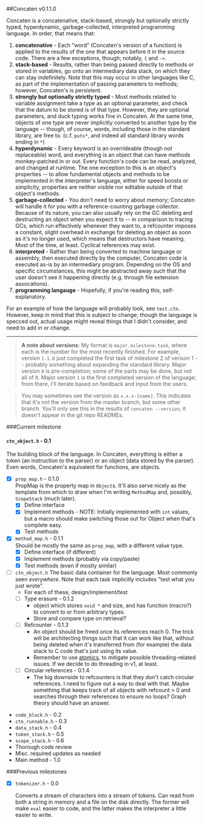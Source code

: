 ##Concaten v0.1.1.0

Concaten is a concatenative, stack-based, strongly but optionally strictly typed, hyperdynamic,
garbage-collected, interpreted programming language. In order, that means that:

1. **concatenative** - Each "word" (Concaten's version of a function) is applied to the results of the one
   that appears before it in the source code. There are a few exceptions, though; notably, `{` and `->`. 
2. **stack-based** - Results, rather than being passed directly to methods or stored in variables, go onto
   an intermediary data stack, on which they can stay indefinitely. Note that this may occur in other
   languages like C, as part of the implementation of passing parameters to methods; however, Concaten's is
   persistent.
3. **strongly but optionally strictly typed** - Most methods related to variable assignment take a type as
   an optional parameter, and check that the datum to be stored is of that type. However, they are optional
   parameters, and duck typing works fine in Concaten. At the same time, objects of one type are never
   implicitly converted to another type by the language -- though, of course, words, including those in the
   standard library, are free to. (c.f. `puts*`, and indeed all standard library words ending in `*`)
4. **hyperdynamic** - Every keyword is an overrideable (though *not* replaceable) word, and everything is an
   object that can have methods monkey-patched in or out. Every function's code can be read, analyzed, and
   changed at runtime. The one exception to this is an object's properties -- to allow fundamental objects
   and methods to be implemented in the interpreter's language, either for speed boosts or simplicity,
   properties are neither visible nor editable outside of that object's methods.
5. **garbage-collected** - You don't need to worry about memory; Concaten will handle it for you with a
   reference-counting garbage collector. Because of its nature, you can also usually rely on the GC deleting
   and destructing an object when you expect it to -- in comparison to tracing GCs, which run effectively
   whenever they want to, a refcounter imposes a constant, slight overhead in exchange for deleting an object
   as soon as it's no longer used, which means that destructors have meaning. Most of the time, at least.
   Cyclical references may exist.
6. **interpreted** - Rather than being converted to machine language or assembly, then executed directly by
   the computer, Concaten code is executed as-is by an intermediary program. Depending on the OS and specific
   circumstances, this might be abstracted away such that the user doesn't see it happening directly (e.g.
   through file extension assocations).
0. **programming langauge** - Hopefully, if you're reading this, self-explanatory.

For an example of how the language will probably look, see `test.ctn`. However, keep in mind that this is
subject to change; though the language is specced out, actual usage might reveal things that I didn't
consider, and need to add in or change.

---

> **A note about versions**: My format is `major.milestone.task`, where each is the number for the
> most recently finished. For example, version `1.1.0` just completed the first task of milestone 2 of
> verison 1 -- probably something about expanding the standard library. Major version `0` is pre-completion;
> some of the parts may be done, but not all of it. Major version `1` is the first completed version of
> the language; from there, I'll iterate based on feedback and input from the users.

> You may sometimes see the version as `x.x.x-[name]`. This indicates that it's not the version from the
> master branch, but some other branch. You'll only see this in the results of `concaten --version`; it
> doesn't appear in the git repo READMEs.

###Current milestone

#### `ctn_object.h` - 0.1

The building block of the language. In Concaten, everything is either a token (an instruction to the parser)
or an object (data stored by the parser). Even words, Concaten's equivalent for functions, are objects.

- [x] `prop_map.h` - 0.1.0  
  PropMap is the property map in `Object`s. It'll also serve nicely as the template from which to draw
    when I'm writing `MethodMap` and, possibly, `ScopeStack` (much later).
  * [x] Define interface
  * [x] Implement methods - NOTE: Initially implemented with `int` values, but a macro should make switching
        those out for Object when that's complete easy.
  * [x] Test methods
- [x] `method_map.h` - 0.1.1  
  Should be mostly the same as `prop_map`, with a different value type.
  * [x] Define interface (if different)
  * [x] Implement methods (probably via copy/paste)
  * [x] Test methods (even if mostly similar)
- [ ] `ctn_object.h`
  The basic data container for the language. Most commonly seen *everywhere*. Note that each task implicitly
  includes "test what you just wrote".
  * For each of these, design/implement/test
  * [ ] Type erasure - 0.1.2
    * object which stores `void *` and size, and has function (macro?) to convert to or from arbitrary types.
    * Store and compare type on retrieval?
  * [ ] Refcounter - 0.1.3
    * An object should be freed once its references reach 0. The trick will be architecting things such that
      it can work like that, without being deleted when it's transferred from (for example) the data stack
      to C code that's just using its value.
    * Remember to use [atomics](http://en.cppreference.com/w/c/atomic), to mitigate possible threading-related
      issues. If we decide to do threading in v1, at least.
  * [ ] Circular references - 0.1.4
    * The big downside to refcounters is that they don't catch circular references. I need to figure out
      a way to deal with that. Maybe something that keeps track of all objects with refcount > 0 and searches
      through their references to ensure no loops? Graph theory should have an answer.
  

* `code_block.h` - 0.2
* `ctn_runnable.h` - 0.3
* `data_stack.h` - 0.4
* `token_stack.h` - 0.5
* `scope_stack.h` - 0.6
* Thorough code review
* Misc. required updates as needed
* Main method - 1.0

###Previous milestones

- [x] `tokenizer.h` - 0.0

  Converts a stream of characters into a stream of tokens. Can read from both a string in memory and a file
  on the disk directly. The former will make `eval` easier to code, and the latter makes the interpreter a
  little easier to write.

